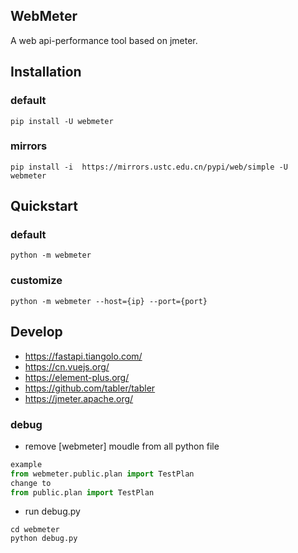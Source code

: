 ## WebMeter

A web api-performance tool based on jmeter.

## Installation

### default

```shell
pip install -U webmeter
```

### mirrors

```shell
pip install -i  https://mirrors.ustc.edu.cn/pypi/web/simple -U webmeter
```

## Quickstart

### default

```shell
python -m webmeter
```

### customize

```shell
python -m webmeter --host={ip} --port={port}
```

## Develop

* https://fastapi.tiangolo.com/
* https://cn.vuejs.org/
* https://element-plus.org/
* https://github.com/tabler/tabler
* https://jmeter.apache.org/

### debug

* remove [webmeter] moudle from all python file

```python
example
from webmeter.public.plan import TestPlan  
change to 
from public.plan import TestPlan
```
* run debug.py

```shell
cd webmeter
python debug.py
```
